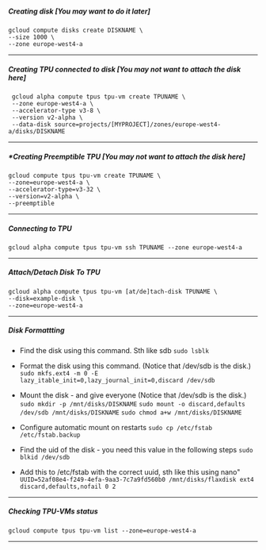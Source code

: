  
##### *Creating  disk* [You may want to do it later]

	gcloud compute disks create DISKNAME \
	--size 1000 \
	--zone europe-west4-a
---
##### *Creating TPU connected to disk* [You may not want to attach the disk here]

	 gcloud alpha compute tpus tpu-vm create TPUNAME \
	 --zone europe-west4-a \
	 --accelerator-type v3-8 \
	 --version v2-alpha \
	 --data-disk source=projects/[MYPROJECT]/zones/europe-west4-a/disks/DISKNAME 
---
##### *Creating Preemptible TPU [You may not want to attach the disk here]

	gcloud compute tpus tpu-vm create TPUNAME \  
	--zone=europe-west4-a \ 
	--accelerator-type=v3-32 \ 
	--version=v2-alpha \  
	--preemptible  
---
##### *Connecting to TPU*

	gcloud alpha compute tpus tpu-vm ssh TPUNAME --zone europe-west4-a
---
##### *Attach/Detach Disk To TPU*

	gcloud alpha compute tpus tpu-vm [at/de]tach-disk TPUNAME \
	--disk=example-disk \ 
	--zone=europe-west4-a

---
##### *Disk Formattting*

- Find the disk using this command. Sth like sdb
	`sudo lsblk`

- Format the disk using this command. (Notice that /dev/sdb is the disk.)
	`sudo mkfs.ext4 -m 0 -E lazy_itable_init=0,lazy_journal_init=0,discard /dev/sdb`

- Mount the disk - and give everyone (Notice that /dev/sdb is the disk.)
	`sudo mkdir -p /mnt/disks/DISKNAME`
	`sudo mount -o discard,defaults /dev/sdb /mnt/disks/DISKNAME`
	`sudo chmod a+w /mnt/disks/DISKNAME`

- Configure automatic mount on restarts
	`sudo cp /etc/fstab /etc/fstab.backup`
	
- Find the uid of the disk - you need this value in the following steps
	`sudo blkid /dev/sdb`
- Add this to /etc/fstab with the correct uuid, sth like this using nano"
	`UUID=52af08e4-f249-4efa-9aa3-7c7a9fd560b0 /mnt/disks/flaxdisk ext4 discard,defaults,nofail 0 2`

---
#####  *Checking TPU-VMs status*
	gcloud compute tpus tpu-vm list --zone=europe-west4-a
---
